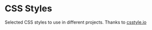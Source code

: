 # CSS Styles

Selected CSS styles to use in different projects. Thanks to [csstyle.io](http://csstyle.io)
